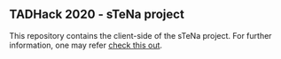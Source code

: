 ## TADHack 2020 - sTeNa project

This repository contains the client-side of the sTeNa project. For further information, one may refer [check this out](https://github.com/automat-berlin/tadhack-2020-berlin).
